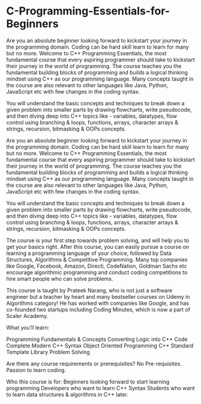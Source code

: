 ﻿# C-Programming-Essentials-for-Beginners

Are you an absolute beginner looking forward to kickstart your journey in the programming domain. Coding can be hard skill learn to learn for many but no more. Welcome to C++ Programming Essentials, the most fundamental course that every aspiring programmer should take to kickstart their journey in the world of programming. The course teaches you the fundamental building blocks of programming and builds a logical thinking mindset using C++ as our programming language. Many concepts taught in the course are also relevant to other languages like Java, Python, JavaScript etc with few changes in the coding syntax.

You will understand the basic concepts and techniques to break down a given problem into smaller parts by drawing flowcharts, write pseudocode, and then diving deep into C++  topics like -
variables, datatypes, flow control using branching & loops, functions, arrays, character arrays & strings, recursion, bitmasking & OOPs concepts.


Are you an absolute beginner looking forward to kickstart your journey in the programming domain. Coding can be hard skill learn to learn for many but no more. Welcome to C++ Programming Essentials, the most fundamental course that every aspiring programmer should take to kickstart their journey in the world of programming. The course teaches you the fundamental building blocks of programming and builds a logical thinking mindset using C++ as our programming language. Many concepts taught in the course are also relevant to other languages like Java, Python, JavaScript etc with few changes in the coding syntax.

You will understand the basic concepts and techniques to break down a given problem into smaller parts by drawing flowcharts, write pseudocode, and then diving deep into C++  topics like -
variables, datatypes, flow control using branching & loops, functions, arrays, character arrays & strings, recursion, bitmasking & OOPs concepts.

The course is your first step towards problem solving, and will help you to get your basics right. After this course, you can easily pursue a course on learning a programming language of your choice, followed by Data Structures, Algorithms & Competitive Programming. Many top companies like Google, Facebook, Amazon, Directi, CodeNation, Goldman Sachs etc encourage algorithmic programming and conduct coding competitions to hire smart people who can solve problems.

This course is taught by Prateek Narang, who is not just a software engineer but a teacher by heart and many bestseller courses on Udemy in Algorithms category! He has worked with companies like Google, and has co-founded two startups including Coding Minutes, which is now a part of Scaler Academy.

What you’ll learn:

Programming Fundamentals & Concepts
Converting Logic into C++ Code
Complete Modern C++ Syntax
Object Oriented Programming
C++ Standard Template Library
Problem Solving

Are there any course requirements or prerequisites?
No Pre-requisites.
Passion to learn coding.

Who this course is for:
Beginners looking forward to start learning programming
Developers who want to learn C++ Syntax
Students who want to learn data structures & algorithms in C++ later.
